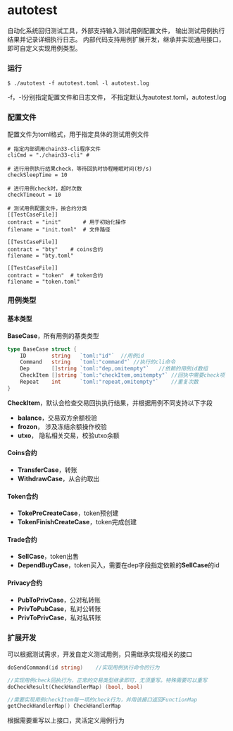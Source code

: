 
# autotest
自动化系统回归测试工具，外部支持输入测试用例配置文件，
输出测试用例执行结果并记录详细执行日志。
内部代码支持用例扩展开发，继承并实现通用接口，即可自定义实现用例类型。


### 运行

```
$ ./autotest -f autotest.toml -l autotest.log
```

-f，-l分别指定配置文件和日志文件，
不指定默认为autotest.toml，autotest.log

### 配置文件

配置文件为toml格式，用于指定具体的测试用例文件
```
# 指定内部调用chain33-cli程序文件
cliCmd = "./chain33-cli" #

# 进行用例执行结果check，等待回执时协程睡眠时间(秒/s)
checkSleepTime = 10

# 进行用例check时，超时次数
checkTimeout = 10

# 测试用例配置文件，按合约分类
[[TestCaseFile]]
contract = "init"       # 用于初始化操作
filename = "init.toml"  # 文件路径

[[TestCaseFile]]
contract = "bty"    # coins合约
filename = "bty.toml"

[[TestCaseFile]]
contract = "token"  # token合约
filename = "token.toml"
```


### 用例类型
#### 基本类型
**BaseCase**，所有用例的基类类型
```go
type BaseCase struct {
	ID        string   `toml:"id"`  //用例id
	Command   string   `toml:"command"` //执行的cli命令
	Dep       []string `toml:"dep,omitempty"`   //依赖的用例id数组
	CheckItem []string `toml:"checkItem,omitempty"` //回执中需要check项
	Repeat    int      `toml:"repeat,omitempty"`    //重复次数
}
```

**CheckItem**，默认会检查交易回执执行结果，并根据用例不同支持以下字段
* **balance**，交易双方余额校验
* **frozon**， 涉及冻结余额操作校验
* **utxo**， 隐私相关交易，校验utxo余额


#### Coins合约
* **TransferCase**，转账
* **WithdrawCase**，从合约取出

#### Token合约
* **TokePreCreateCase**，token预创建
* **TokenFinishCreateCase**，token完成创建

#### Trade合约
* **SellCase**，token出售
* **DependBuyCase**，token买入，需要在dep字段指定依赖的**SellCase**的id

#### Privacy合约
* **PubToPrivCase**，公对私转账
* **PrivToPubCase**，私对公转账
* **PrivToPrivCase**，私对私转账

### 扩展开发
可以根据测试需求，开发自定义测试用例，只需继承实现相关的接口
```go
doSendCommand(id string)    //实现用例执行命令的行为

//实现用例check回执行为，正常的交易类型继承即可，无须重写。特殊需要可以重写
doCheckResult(CheckHandlerMap) (bool, bool)

//需要实现用例checkItem每一项的check行为，并用该接口返回FunctionMap
getCheckHandlerMap() CheckHandlerMap

```
根据需要重写以上接口，灵活定义用例行为